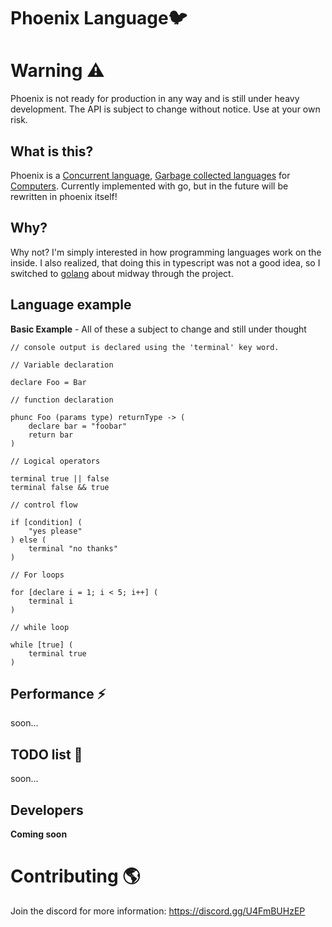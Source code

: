 # Phoenix Language🐦

# Warning ⚠️

Phoenix is not ready for production in any way and is still under heavy development. 
The API is subject to change without notice. Use at your own risk.

## What is this?

Phoenix is a [Concurrent language](https://en.wikipedia.org/wiki/Concurrency_(computer_science)), [Garbage collected languages](https://en.wikipedia.org/wiki/Garbage_collection_(computer_science)) for [Computers](https://en.wikipedia.org/wiki/Computer). Currently implemented with go, but in the future will be rewritten in phoenix itself!

## Why?

Why not? I'm simply interested in how programming languages work on the inside.
I also realized, that doing this in typescript was not a good idea, so I switched to
[golang](https://go.dev/) about midway through the project.

## Language example

**Basic Example** - All of these a subject to change and still under thought
```phx
// console output is declared using the 'terminal' key word.

// Variable declaration

declare Foo = Bar

// function declaration

phunc Foo (params type) returnType -> (
    declare bar = "foobar"
    return bar
)

// Logical operators

terminal true || false
terminal false && true

// control flow

if [condition] (
    "yes please"
) else (
    terminal "no thanks"
)

// For loops

for [declare i = 1; i < 5; i++] (
    terminal i
)

// while loop

while [true] (
    terminal true
)

```

## Performance ⚡

soon...

## TODO list 📃

soon...


## Developers

**Coming soon**

# Contributing 🌎

Join the discord for more information: https://discord.gg/U4FmBUHzEP
